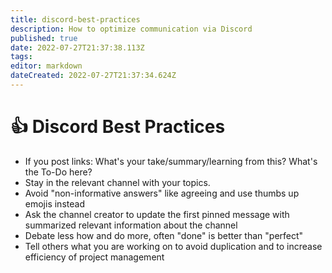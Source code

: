 ```yaml
---
title: discord-best-practices
description: How to optimize communication via Discord
published: true
date: 2022-07-27T21:37:38.113Z
tags: 
editor: markdown
dateCreated: 2022-07-27T21:37:34.624Z
---
```


# 👍 Discord Best Practices

* If you post links: What's your take/summary/learning from this? What's the To-Do here?
* Stay in the relevant channel with your topics.
* Avoid "non-informative answers" like agreeing and use thumbs up emojis instead
* Ask the channel creator to update the first pinned message with summarized relevant information about the channel
* Debate less how and do more, often "done" is better than "perfect"
* Tell others what you are working on to avoid duplication and to increase efficiency of project management
